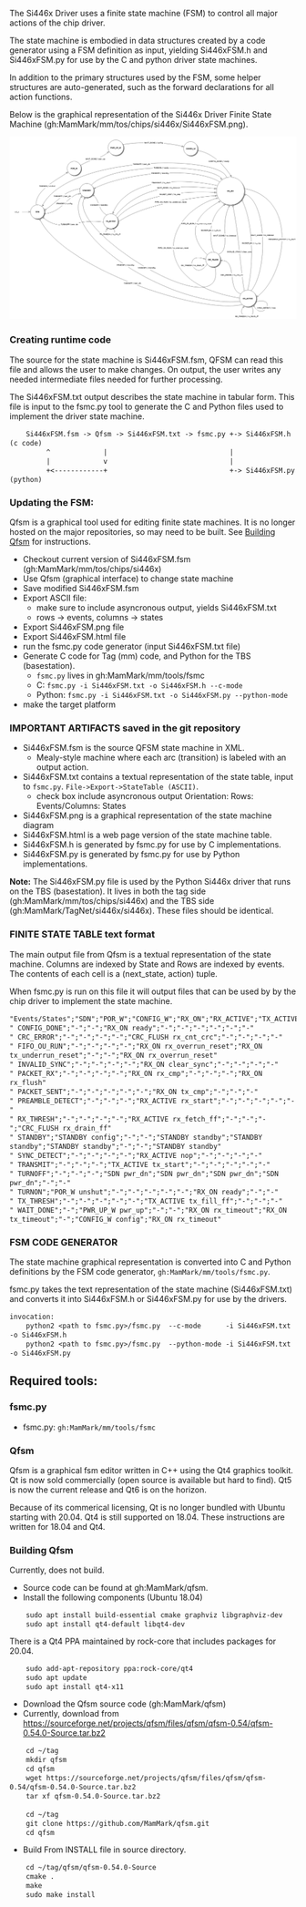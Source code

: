 The Si446x Driver uses a finite state machine (FSM) to control all major
actions of the chip driver.

The state machine is embodied in data structures created by a code
generator using a FSM definition as input, yielding Si446xFSM.h and
Si446xFSM.py for use by the C and python driver state machines.

In addition to the primary structures used by the FSM, some helper
structures are auto-generated, such as the forward declarations for all
action functions.

Below is the graphical representation of the Si446x Driver Finite State Machine
(gh:MamMark/mm/tos/chips/si446x/Si446xFSM.png).

![Si446xDriverLayer](Si446xFSM.png)

### Creating runtime code

The source for the state machine is Si446xFSM.fsm, QFSM can read this file
and allows the user to make changes.  On output, the user writes any needed
intermediate files needed for further processing.

The Si446xFSM.txt output describes the state machine in tabular form.  This file
is input to the fsmc.py tool to generate the C and Python files used to
implement the driver state machine.

```
    Si446xFSM.fsm -> Qfsm -> Si446xFSM.txt -> fsmc.py +-> Si446xFSM.h  (c code)
         ^             |                              |
         |             v                              |
         +<------------+                              +-> Si446xFSM.py (python)
```

### Updating the FSM:

Qfsm is a graphical tool used for editing finite state machines.  It is no longer
hosted on the major repositories, so may need to be built.  See
[Building Qfsm](#building-qfsm) for instructions.

- Checkout current version of Si446xFSM.fsm (gh:MamMark/mm/tos/chips/si446x)
- Use Qfsm (graphical interface) to change state machine
- Save modified Si446xFSM.fsm
- Export ASCII file:
  - make sure to include asyncronous output, yields Si446xFSM.txt
  - rows -> events, columns -> states
- Export Si446xFSM.png file
- Export Si446xFSM.html file
- run the fsmc.py code generator (input Si446xFSM.txt file)
- Generate C code for Tag (mm) code, and Python for the TBS (basestation).
  - ```fsmc.py``` lives in gh:MamMark/mm/tools/fsmc
  - C: ```fsmc.py -i Si446xFSM.txt -o Si446xFSM.h --c-mode```
  - Python: ```fsmc.py -i Si446xFSM.txt -o Si446xFSM.py --python-mode```
- make the target platform

### IMPORTANT ARTIFACTS saved in the git repository

- Si446xFSM.fsm is the source QFSM state machine in XML.
  - Mealy-style machine where each arc (transition) is labeled with an output action.
- Si446xFSM.txt contains a textual representation of the state table, input to ```fsmc.py```.
  ```File->Export->StateTable (ASCII)```.
  - check box include asyncronous output
    Orientation: Rows: Events/Columns: States
- Si446xFSM.png is a graphical representation of the state machine diagram
- Si446xFSM.html is a web page version of the state machine table.
- Si446xFSM.h is generated by fsmc.py for use by C implementations.
- Si446xFSM.py is generated by fsmc.py for use by Python implementations.

**Note:** The Si446xFSM.py file is used by the Python Si446x driver that runs on the TBS
(basestation).  It lives in both the tag side (gh:MamMark/mm/tos/chips/si446x) and the TBS
side (gh:MamMark/TagNet/si446x/si446x).  These files should be identical.

### FINITE STATE TABLE text format

The main output file from Qfsm is a textual representation of the state machine.
Columns are indexed by State and Rows are indexed by events.  The contents of
each cell is a (next_state, action) tuple.

When fsmc.py is run on this file it will output files that can be used by
by the chip driver to implement the state machine.

```
"Events/States";"SDN";"POR_W";"CONFIG_W";"RX_ON";"RX_ACTIVE";"TX_ACTIVE";"STANDBY";"PWR_UP_W";"CRC_FLUSH"
" CONFIG_DONE";"-";"-";"RX_ON ready";"-";"-";"-";"-";"-";"-"
" CRC_ERROR";"-";"-";"-";"-";"CRC_FLUSH rx_cnt_crc";"-";"-";"-";"-"
" FIFO_OU_RUN";"-";"-";"-";"-";"RX_ON rx_overrun_reset";"RX_ON tx_underrun_reset";"-";"-";"RX_ON rx_overrun_reset"
" INVALID_SYNC";"-";"-";"-";"-";"RX_ON clear_sync";"-";"-";"-";"-"
" PACKET_RX";"-";"-";"-";"-";"RX_ON rx_cmp";"-";"-";"-";"RX_ON rx_flush"
" PACKET_SENT";"-";"-";"-";"-";"-";"RX_ON tx_cmp";"-";"-";"-"
" PREAMBLE_DETECT";"-";"-";"-";"RX_ACTIVE rx_start";"-";"-";"-";"-";"-"
" RX_THRESH";"-";"-";"-";"-";"RX_ACTIVE rx_fetch_ff";"-";"-";"-";"CRC_FLUSH rx_drain_ff"
" STANDBY";"STANDBY config";"-";"-";"STANDBY standby";"STANDBY standby";"STANDBY standby";"-";"-";"STANDBY standby"
" SYNC_DETECT";"-";"-";"-";"-";"RX_ACTIVE nop";"-";"-";"-";"-"
" TRANSMIT";"-";"-";"-";"TX_ACTIVE tx_start";"-";"-";"-";"-";"-"
" TURNOFF";"-";"-";"-";"SDN pwr_dn";"SDN pwr_dn";"SDN pwr_dn";"SDN pwr_dn";"-";"-"
" TURNON";"POR_W unshut";"-";"-";"-";"-";"-";"RX_ON ready";"-";"-"
" TX_THRESH";"-";"-";"-";"-";"-";"TX_ACTIVE tx_fill_ff";"-";"-";"-"
" WAIT_DONE";"-";"PWR_UP_W pwr_up";"-";"-";"RX_ON rx_timeout";"RX_ON tx_timeout";"-";"CONFIG_W config";"RX_ON rx_timeout"
```


### FSM CODE GENERATOR

The state machine graphical representation is converted into C and Python definitions by the
FSM code generator, ```gh:MamMark/mm/tools/fsmc.py```.

fsmc.py takes the text representation of the state machine (Si446xFSM.txt) and
converts it into Si446xFSM.h or Si446xFSM.py for use by the drivers.


```
invocation:
    python2 <path to fsmc.py>/fsmc.py  --c-mode      -i Si446xFSM.txt -o Si446xFSM.h
    python2 <path to fsmc.py>/fsmc.py  --python-mode -i Si446xFSM.txt -o Si446xFSM.py
```


## Required tools:
### fsmc.py
- fsmc.py: ```gh:MamMark/mm/tools/fsmc```

### Qfsm

Qfsm is a graphical fsm editor written in C++ using the Qt4 graphics toolkit.  Qt is now sold
commercially (open source is available but hard to find).  Qt5 is now the current release and Qt6
is on the horizon.

Because of its commerical licensing, Qt is no longer bundled with Ubuntu starting with 20.04.  Qt4
is still supported on 18.04.  These instructions are written for 18.04 and Qt4.


### Building Qfsm
Currently, does not build.

- Source code can be found at gh:MamMark/qfsm.
- Install the following components (Ubuntu 18.04)
```
    sudo apt install build-essential cmake graphviz libgraphviz-dev
    sudo apt install qt4-default libqt4-dev
```
There is a Qt4 PPA maintained by rock-core that includes packages for 20.04.
```
    sudo add-apt-repository ppa:rock-core/qt4
    sudo apt update
    sudo apt install qt4-x11
```

- Download the Qfsm source code (gh:MamMark/qfsm)
- Currently, download from https://sourceforge.net/projects/qfsm/files/qfsm/qfsm-0.54/qfsm-0.54.0-Source.tar.bz2
```
    cd ~/tag
    mkdir qfsm
    cd qfsm
    wget https://sourceforge.net/projects/qfsm/files/qfsm/qfsm-0.54/qfsm-0.54.0-Source.tar.bz2
    tar xf qfsm-0.54.0-Source.tar.bz2

    cd ~/tag
    git clone https://github.com/MamMark/qfsm.git
    cd qfsm
```

- Build
From INSTALL file in source directory.
```
    cd ~/tag/qfsm/qfsm-0.54.0-Source
    cmake .
    make
    sudo make install
```
